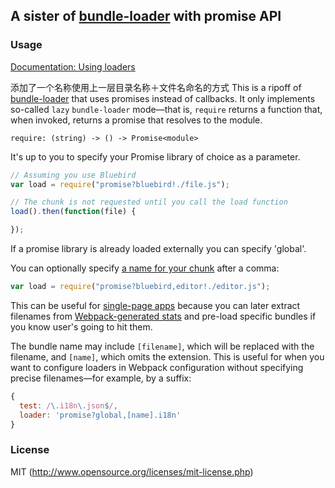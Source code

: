 ## A sister of [bundle-loader](https://github.com/webpack/bundle-loader) with promise API

### Usage

[Documentation: Using loaders](http://webpack.github.io/docs/using-loaders.html)

添加了一个名称使用上一层目录名称＋文件名命名的方式
This is a ripoff of [bundle-loader](https://github.com/webpack/bundle-loader) that uses promises instead of callbacks.
It only implements so-called `lazy` `bundle-loader` mode—that is, `require` returns a function that, when invoked, returns a promise that resolves to the module.

`require: (string) -> () -> Promise<module>`

It's up to you to specify your Promise library of choice as a parameter.

``` javascript
// Assuming you use Bluebird
var load = require("promise?bluebird!./file.js");

// The chunk is not requested until you call the load function
load().then(function(file) {

});
```

If a promise library is already loaded externally you can specify 'global'.  


You can optionally specify [a name for your chunk](http://webpack.github.io/docs/code-splitting.html#named-chunks) after a comma:

```javascript
var load = require("promise?bluebird,editor!./editor.js");
```

This can be useful for [single-page apps](http://webpack.github.io/docs/optimization.html#single-page-app) because you can later extract filenames from [Webpack-generated stats](https://github.com/webpack/docs/wiki/node.js-api#stats) and pre-load specific bundles if you know user's going to hit them.

The bundle name may include `[filename]`, which will be replaced with the filename, and `[name]`, which omits the extension. This is useful for when you want to configure loaders in Webpack configuration without specifying precise filenames—for example, by a suffix:

```javascript
{
  test: /\.i18n\.json$/,
  loader: 'promise?global,[name].i18n'
}
```

### License

MIT (http://www.opensource.org/licenses/mit-license.php)

